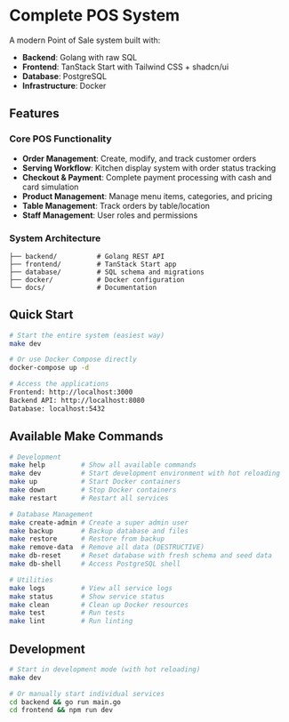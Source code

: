 # Complete POS System

A modern Point of Sale system built with:
- **Backend**: Golang with raw SQL
- **Frontend**: TanStack Start with Tailwind CSS + shadcn/ui
- **Database**: PostgreSQL
- **Infrastructure**: Docker

## Features

### Core POS Functionality
- **Order Management**: Create, modify, and track customer orders
- **Serving Workflow**: Kitchen display system with order status tracking
- **Checkout & Payment**: Complete payment processing with cash and card simulation
- **Product Management**: Manage menu items, categories, and pricing
- **Table Management**: Track orders by table/location
- **Staff Management**: User roles and permissions

### System Architecture
```
├── backend/          # Golang REST API
├── frontend/         # TanStack Start app
├── database/         # SQL schema and migrations
├── docker/           # Docker configuration
└── docs/             # Documentation
```

## Quick Start

```bash
# Start the entire system (easiest way)
make dev

# Or use Docker Compose directly
docker-compose up -d

# Access the applications
Frontend: http://localhost:3000
Backend API: http://localhost:8080
Database: localhost:5432
```

## Available Make Commands

```bash
# Development
make help         # Show all available commands
make dev          # Start development environment with hot reloading
make up           # Start Docker containers
make down         # Stop Docker containers
make restart      # Restart all services

# Database Management
make create-admin # Create a super admin user
make backup       # Backup database and files
make restore      # Restore from backup
make remove-data  # Remove all data (DESTRUCTIVE)
make db-reset     # Reset database with fresh schema and seed data
make db-shell     # Access PostgreSQL shell

# Utilities
make logs         # View all service logs
make status       # Show service status
make clean        # Clean up Docker resources
make test         # Run tests
make lint         # Run linting
```

## Development

```bash
# Start in development mode (with hot reloading)
make dev

# Or manually start individual services
cd backend && go run main.go
cd frontend && npm run dev
```

